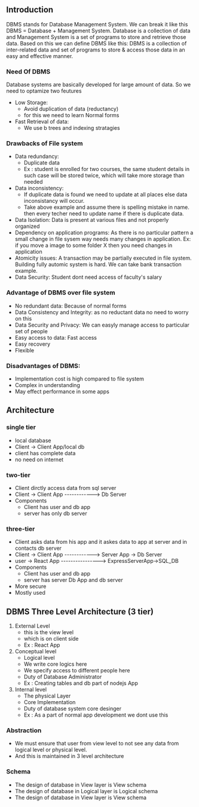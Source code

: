 ## Introduction
DBMS stands for Database Management System. We can break it like this DBMS = Database + Management System. Database is a collection of data and Management System is a set of programs to store and retrieve those data. Based on this we can define DBMS like this: DBMS is a collection of inter-related data and set of programs to store & access those data in an easy and effective manner.

### Need Of DBMS
Database systems are basically developed for large amount of data.
So we need to optamize two feutures
- Low Storage:
  - Avoid duplication of data (reductancy)
  - for this we need to learn Normal forms
- Fast Retrieval of data: 
  - We use b trees and indexing stratagies

### Drawbacks of File system
- Data redundancy: 
  - Duplicate data
  - Ex : student is enrolled for two courses, the same student details in such case will be stored twice, which will take more storage than needed
- Data inconsistency: 
  - If duplicate data is found we need to update at all places else data inconsistancy will occur.
  - Take above example and assume there is spelling mistake in name. then every techer need to update name if there is duplicate data.
- Data Isolation: Data is present at various files and not properly organized
- Dependency on application programs: As there is no particular pattern a small change in file sysem way needs many changes in application. Ex: if you move a image to some folder X then you need changes in application
- Atomicity issues: A transaction may be partially executed in file system. Building fully automic system is hard. We can take bank transaction example.
- Data Security: Student dont need access of faculty's salary

### Advantage of DBMS over file system
- No redundant data: Because of normal forms 
- Data Consistency and Integrity:  as no reductant data no need to worry on this
- Data Security and Privacy: We can easyly manage access to particular set of people
- Easy access to data: Fast access
- Easy recovery
- Flexible

### Disadvantages of DBMS:
- Implementation cost is high compared to file system
- Complex in understanding
- May effect performance in some apps

## Architecture
### single tier
- local database
- Client -> Client App/local db
- client has complete data
- no need on internet
### two-tier
- Client dirctly access data from sql server
- Client -> Client App ------------> Db Server
- Components
  - Client has user and db app
  - server has only db server
### three-tier
- Client asks data from his app and it askes data to app at server and in contacts db server
- Client -> Client App ------------> Server App -> Db Server
- user -> React App ----------------> ExpressServerApp->SQL_DB
- Components
  - Client has user and db app
  - server has server Db App and db server
- More secure
- Mostly used

## DBMS Three Level Architecture (3 tier)
1. External Level
   - this is the view level
   - which is on client side
   - Ex : React App
2. Conceptual level
   - Logical level
   - We write core logics here
   - We specify access to different people here
   - Duty of Database Administrator
   - Ex : Creating tables and db part of nodejs App
3. Internal level
   - The physical Layer
   - Core Implementation
   - Duty of database system core desinger
   - Ex : As a part of normal app development we dont use this

### Abstraction
- We must ensure that user from view level to not see any data from logical level or physical level.
- And this is maintained in 3 level architecture
### Schema
- The design of database in View layer is View schema
- The design of database in Logical layer is Logical schema
- The design of database in View layer is View schema